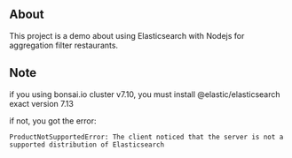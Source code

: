 
## About
This project is a demo about using Elasticsearch with Nodejs for aggregation filter restaurants.

## Note
if you using bonsai.io cluster v7.10, you must install @elastic/elasticsearch exact version 7.13

if not, you got the error: 

`
ProductNotSupportedError: The client noticed that the server is not a supported distribution of Elasticsearch
`